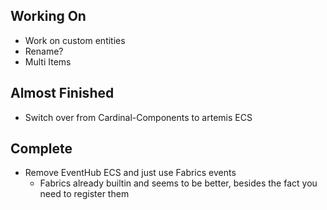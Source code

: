 ## Working On
* Work on custom entities
* Rename?
* Multi Items

## Almost Finished
* Switch over from Cardinal-Components to artemis ECS

## Complete
* Remove EventHub ECS and just use Fabrics events
  * Fabrics already builtin and seems to be better, besides the fact you need to register them
